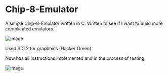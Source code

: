 # Chip-8-Emulator
A simple Chip-8-Emulator written in C. Written to see if I want to build more complicated emulators.

![image](https://user-images.githubusercontent.com/72110751/232661244-623a275f-9902-448b-8c3c-888538b668ce.png)

Used SDL2 for grapbhics (Hacker Green)

Now has all instructions implemented and in the process of testing

![image](https://user-images.githubusercontent.com/72110751/233801532-2dd98816-0127-49f4-bd78-1660c08f5637.png)

